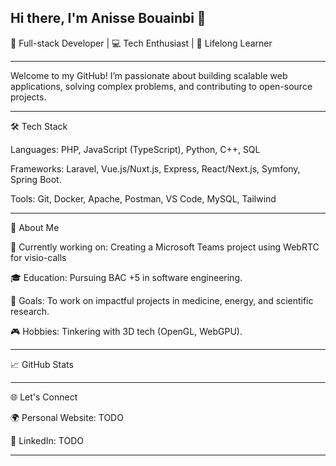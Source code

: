 ## Hi there, I'm Anisse Bouainbi 👋
🎯 Full-stack Developer | 💻 Tech Enthusiast | 🌱 Lifelong Learner
<!--
**AnissBoua/AnissBoua** is a ✨ _special_ ✨ repository because its `README.md` (this file) appears on your GitHub profile.

Here are some ideas to get you started:

- 🔭 I’m currently working on ...
- 🌱 I’m currently learning ...
- 👯 I’m looking to collaborate on ...
- 🤔 I’m looking for help with ...
- 💬 Ask me about ...
- 📫 How to reach me: ...
- 😄 Pronouns: ...
- ⚡ Fun fact: ...
--->


---

Welcome to my GitHub! I’m passionate about building scalable web applications, solving complex problems, and contributing to open-source projects.


---

🛠️ Tech Stack

Languages: PHP, JavaScript (TypeScript), Python, C++, SQL

Frameworks: Laravel, Vue.js/Nuxt.js, Express, React/Next.js, Symfony, Spring Boot.

Tools: Git, Docker, Apache, Postman, VS Code, MySQL, Tailwind



---

📌 About Me

🚀 Currently working on: Creating a Microsoft Teams project using WebRTC for visio-calls

🎓 Education: Pursuing BAC +5 in software engineering.

🌟 Goals: To work on impactful projects in medicine, energy, and scientific research.

🎮 Hobbies: Tinkering with 3D tech (OpenGL, WebGPU).



---

📈 GitHub Stats





---

🌐 Let's Connect

🌍 Personal Website: TODO

💼 LinkedIn: TODO



---

